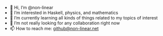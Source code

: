- 👋 Hi, I’m @non-linear
- 👀 I’m interested in Haskell, physics, and mathematics
- 🌱 I’m currently learning all kinds of things related to my topics of interest
- 💞️ I’m not really looking for any collaboration right now
- 📫 How to reach me: github@non-linear.net

<!---
non-linear/non-linear is a ✨ special ✨ repository because its `README.md` (this file) appears on your GitHub profile.
You can click the Preview link to take a look at your changes.
--->
